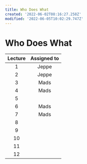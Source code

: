 ```yaml
---
title: Who Does What
created: '2022-06-02T08:16:27.258Z'
modified: '2022-06-05T10:02:29.747Z'
---
```


# Who Does What

| Lecture | Assigned to |
|:-------:|:-----------:|
| 1       | Jeppe       |
| 2       | Jeppe       |
| 3       | Mads        |
| 4       | Mads        |
| 5       |             |
| 6       | Mads        |
| 7       | Mads        |
| 8       |             |
| 9       |             |
| 10      |             |
| 11      |             |
| 12      |             |
